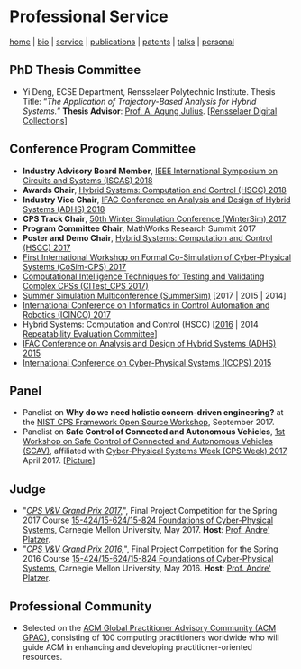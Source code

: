 # Professional Service
[home](index.html) \| [bio](bio.html) \| [service](service.html) \| [publications](publications.html) \| [patents](patents.html) \| [talks](talks.html) \| [personal](personal.html)

## PhD Thesis Committee
- Yi Deng, ECSE Department, Rensselaer Polytechnic Institute. Thesis Title: “*The Application of Trajectory-Based Analysis for Hybrid Systems.*” **Thesis Advisor**: [Prof. A. Agung Julius](https://www.ecse.rpi.edu/homepages/agung/). \[[Rensselaer Digital Collections](http://digitool.rpi.edu:8881/R/Q7XRLHP737DNTBGS3YH8M9DPXMLHDTXV5QV63VM11NES8FQFQ2-01342?func=dbin-jump-full&object_id=176756&local_base=GEN01&pds_handle=GUEST)\]

## Conference Program Committee
- **Industry Advisory Board Member**, [IEEE International Symposium on Circuits and Systems (ISCAS) 2018](http://www.iscas2018.org/)
- **Awards Chair**, [Hybrid Systems: Computation and Control (HSCC) 2018](https://www.hscc2018.deib.polimi.it/committees)
- **Industry Vice Chair**, [IFAC Conference on Analysis and Design of Hybrid Systems (ADHS) 2018](http://www.cs.ox.ac.uk/conferences/ADHS18/)
- **CPS Track Chair**, [50th Winter Simulation Conference (WinterSim) 2017](http://meetings2.informs.org/wordpress/wsc2017/)
- **Program Committee Chair**, MathWorks Research Summit 2017
- **Poster and Demo Chair**, [Hybrid Systems: Computation and Control (HSCC) 2017](http://hscc2017.ece.illinois.edu/)
- [First International Workshop on Formal Co-Simulation of Cyber-Physical Systems (CoSim-CPS) 2017](https://sites.google.com/view/cosimcps17/home)
- [Computational Intelligence Techniques for Testing and Validating Complex CPSs (CITest_CPS 2017)](http://paris.utdallas.edu/CITest_CPS17)
- [Summer Simulation Multiconference (SummerSim)](http://www.scs.org/summersim) [2017 \| 2015 \| 2014]
- [International Conference on Informatics in Control Automation and Robotics (ICINCO) 2017](http://www.icinco.org/)
- Hybrid Systems: Computation and Control (HSCC) \[[2016](http://www.cs.ox.ac.uk/conferences/hscc2016/) \| 2014 [Repeatability Evaluation Committee](https://sites.google.com/site/hscc2014repeatability/)\]
- [IFAC Conference on Analysis and Design of Hybrid Systems (ADHS) 2015](http://adhs15.gatech.edu/)
- [International Conference on Cyber-Physical Systems (ICCPS) 2015](http://iccps.acm.org/2015/)

## Panel
- Panelist on **Why do we need holistic concern-driven engineering?** at the [NIST CPS Framework Open Source Workshop](https://www.nist.gov/news-events/events/2017/09/cps-framework-open-source-workshop), September 2017. 
- Panelist on **Safe Control of Connected and Autonomous Vehicles**, [1st Workshop on Safe Control of Connected and Autonomous Vehicles (SCAV)](https://scav.in.tum.de/), affiliated with [Cyber-Physical Systems Week (CPS Week) 2017](https://cpsweek2017.ece.cmu.edu/), April 2017. \[[Picture](https://twitter.com/rajhans/status/856221543399137280)\]

## Judge
- "[*CPS V&V Grand Prix 2017,*](http://www.cs.cmu.edu/~aplatzer/course/fcps17-competition.html)", Final Project Competition for the Spring 2017 Course [15-424/15-624/15-824 Foundations of Cyber-Physical Systems](http://www.cs.cmu.edu/~aplatzer/course/fcps17.html), Carnegie Mellon University, May 2017. **Host**: [Prof. Andre' Platzer](http://www.cs.cmu.edu/~aplatzer/). 
- "[*CPS V&V Grand Prix 2016,*](http://www.cs.cmu.edu/~aplatzer/course/fcps16-competition.html)", Final Project Competition for the Spring 2016 Course [15-424/15-624/15-824 Foundations of Cyber-Physical Systems](http://www.cs.cmu.edu/~aplatzer/course/fcps16.html), Carnegie Mellon University, May 2016. **Host**: [Prof. Andre' Platzer](http://www.cs.cmu.edu/~aplatzer/). 

## Professional Community
- Selected on the [ACM Global Practitioner Advisory Community (ACM GPAC)](https://www.acm.org/education/gpac), consisting of 100 computing practitioners worldwide who will guide ACM in enhancing and developing practitioner-oriented resources.
